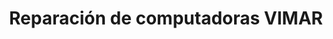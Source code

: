 ---
title: "Reparación de computadoras VIMAR"
url: /roquetas-de-mar/reparacion-de-computadoras-vimar/
shop: general
---